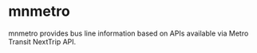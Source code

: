 # mnmetro
mnmetro provides bus line information based on APIs available via Metro Transit NextTrip API.
